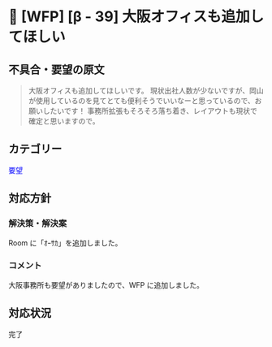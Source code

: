 # 🌳 [WFP] [β - 39] 大阪オフィスも追加してほしい

## 不具合・要望の原文

> 大阪オフィスも追加してほしいです。
> 現状出社人数が少ないですが、岡山が使用しているのを見てとても便利そうでいいなーと思っているので、お願いしたいです！
> 事務所拡張もそろそろ落ち着き、レイアウトも現状で確定と思いますので。

## カテゴリー

<span style="color: blue;">要望</span>



## 対応方針

### 解決策・解決案

Room に「ｵｰｻｶ」を追加しました。

### コメント

大阪事務所も要望がありましたので、WFP に追加しました。

## 対応状況

完了